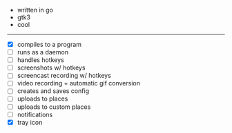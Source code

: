 - written in go
- gtk3
- cool

---

- [x] compiles to a program
- [ ] runs as a daemon
- [ ] handles hotkeys
- [ ] screenshots w/ hotkeys
- [ ] screencast recording w/ hotkeys
- [ ] video recording + automatic gif conversion
- [ ] creates and saves config
- [ ] uploads to places
- [ ] uploads to custom places
- [ ] notifications
- [x] tray icon
